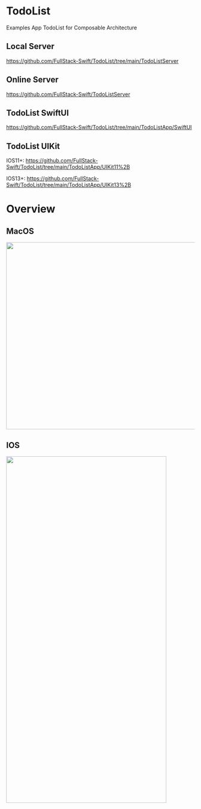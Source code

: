 # TodoList

Examples App TodoList for Composable Architecture

## Local Server

https://github.com/FullStack-Swift/TodoList/tree/main/TodoListServer

## Online Server

https://github.com/FullStack-Swift/TodoListServer

##  TodoList SwiftUI

https://github.com/FullStack-Swift/TodoList/tree/main/TodoListApp/SwiftUI

##  TodoList UIKit

IOS11+: https://github.com/FullStack-Swift/TodoList/tree/main/TodoListApp/UIKit11%2B

IOS13+: https://github.com/FullStack-Swift/TodoList/tree/main/TodoListApp/UIKit13%2B

# Overview

##  MacOS
<img src="https://github.com/FullStack-Swift/TodoList/blob/main/Screenshots/Screenshot%202022-01-27%20at%203.08.25%20PM.png" width="700" height="500">

##  IOS
<img src="https://github.com/FullStack-Swift/TodoList/blob/main/Screenshots/Simulator%20Screen%20Shot%20-%20iPhone%2013%20Pro%20Max%20-%202022-01-27%20at%2014.50.24.png" width="428" height="926">